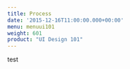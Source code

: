 ```yaml
---
title: Process
date: '2015-12-16T11:00:00.000+00:00'
menu: menuui101
weight: 601
product: "UI Design 101"
---
```


test

